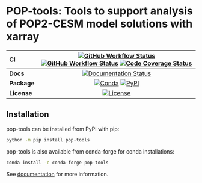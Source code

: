 # POP-tools: Tools to support analysis of POP2-CESM model solutions with xarray

| CI          | [![GitHub Workflow Status][github-ci-badge]][github-ci-link] [![GitHub Workflow Status][github-lint-badge]][github-lint-link] [![Code Coverage Status][codecov-badge]][codecov-link] |
| :---------- | :----------------------------------------------------------------------------------------------------------------------------------------------------------------------------------: |
| **Docs**    |                                                                    [![Documentation Status][rtd-badge]][rtd-link]                                                                    |
| **Package** |                                                         [![Conda][conda-badge]][conda-link] [![PyPI][pypi-badge]][pypi-link]                                                         |
| **License** |                                                                        [![License][license-badge]][repo-link]                                                                        |

## Installation

pop-tools can be installed from PyPI with pip:

```bash
python -m pip install pop-tools
```

pop-tools is also available from conda-forge for conda installations:

```bash
conda install -c conda-forge pop-tools
```

See [documentation](https://pop-tools.readthedocs.io) for more information.

[github-ci-badge]: https://img.shields.io/github/workflow/status/NCAR/pop-tools/CI?label=CI&logo=github&style=for-the-badge
[github-lint-badge]: https://img.shields.io/github/workflow/status/NCAR/pop-tools/linting?label=linting&logo=github&style=for-the-badge
[github-ci-link]: https://github.com/NCAR/pop-tools/actions?query=workflow%3ACI
[github-lint-link]: https://github.com/NCAR/pop-tools/actions?query=workflow%3Alinting
[codecov-badge]: https://img.shields.io/codecov/c/github/NCAR/pop-tools.svg?logo=codecov&style=for-the-badge
[codecov-link]: https://codecov.io/gh/NCAR/pop-tools
[rtd-badge]: https://img.shields.io/readthedocs/pop-tools/latest.svg?style=for-the-badge
[rtd-link]: https://pop-tools.readthedocs.io/en/latest/?badge=latest
[pypi-badge]: https://img.shields.io/pypi/v/pop-tools?logo=pypi&style=for-the-badge
[pypi-link]: https://pypi.org/project/pop-tools
[conda-badge]: https://img.shields.io/conda/vn/conda-forge/pop-tools?logo=anaconda&style=for-the-badge
[conda-link]: https://anaconda.org/conda-forge/pop-tools
[license-badge]: https://img.shields.io/github/license/NCAR/pop-tools?style=for-the-badge
[repo-link]: https://github.com/NCAR/pop-tools
